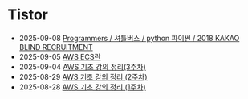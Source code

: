 # Tistor<!-- RECENT POST START -->
- 2025-09-08 [Programmers / 셔틀버스 / python 파이썬 / 2018 KAKAO BLIND RECRUITMENT](https://seulow-down.tistory.com/417)
- 2025-09-05 [AWS ECS란](https://seulow-down.tistory.com/416)
- 2025-09-04 [AWS 기초 강의 정리(3주차)](https://seulow-down.tistory.com/415)
- 2025-08-29 [AWS 기초 강의 정리 (2주차)](https://seulow-down.tistory.com/414)
- 2025-08-28 [AWS 기초 강의 정리 (1주차)](https://seulow-down.tistory.com/413)
<!-- RECENT POST END -->
